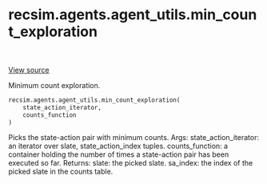 <div itemscope itemtype="http://developers.google.com/ReferenceObject">
<meta itemprop="name" content="recsim.agents.agent_utils.min_count_exploration" />
<meta itemprop="path" content="Stable" />
</div>

# recsim.agents.agent_utils.min_count_exploration

<!-- Insert buttons -->

<table class="tfo-notebook-buttons tfo-api" align="left">
</table>

<a target="_blank" href="https://github.com/google-research/recsim/tree/master/recsim/agents/agent_utils.py">View
source</a>

<!-- Start diff -->
Minimum count exploration.

```python
recsim.agents.agent_utils.min_count_exploration(
    state_action_iterator,
    counts_function
)
```

<!-- Placeholder for "Used in" -->

Picks the state-action pair with minimum counts. Args: state_action_iterator: an
iterator over slate, state_action_index tuples. counts_function: a container
holding the number of times a state-action pair has been executed so far.
Returns: slate: the picked slate. sa_index: the index of the picked slate in the
counts table.
